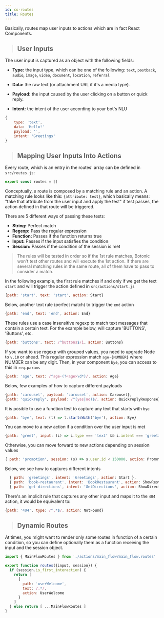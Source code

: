 ```yaml
---
id: co-routes
title: Routes
---
```


Basically, routes map user inputs to actions which are in fact React Components.

>## User Inputs

The user input is captured as an object with the following fields:

- **Type:** the input type, which can be one of the following:
`text`, `postback`, `audio`, `image`,  `video`, `document`, `location`, `referral`

* **Data:** the raw text (or attachment URL if it's a media type).

- **Payload:** the input caused by the user clicking on a button or quick reply.

* **Intent:** the intent of the user according to your bot's NLU

```javascript
{
    type: 'text',
    data: 'Hello!'
    payload: '',
    intent: 'Greetings'
}
```

>## Mapping User Inputs Into Actions

Every route, which is an entry in the routes' array can be defined in `src/routes.js`:

```javascript
export const routes = []
```

Conceptually, a route is composed by a matching rule and an action. A matching rule looks like this: `{attribute: test}`,
which basically means: "take that attribute from the user input and apply the test" if test passes, the action defined in that route will be triggered.

There are 5 different ways of passing these tests:
* **String:** Perfect match
* **Regexp:** Pass the regular expression
* **Function:** Passes if the function returns true
* **Input:** Passes if the input satisfies the condition
* **Session:** Passes if the condition of the session is met

> The rules will be tested in order so if the 1st rule matches, Botonic won't test
> other routes and will execute the 1st action.
> If there are several matching rules in the same route, all of them have to pass
> to consider a match.

In the following example, the first rule matches if and only if we get the text `start` and will trigger the action defined in `src/actions/start.js`

```javascript
{path: 'start', text: 'start', action: Start}
```
Below, another text rule (perfect match) to trigger the `end` action
```javascript
{path: 'end', text: 'end', action: End}
```
These rules use a case insensitive regexp to match text messages that contain
a certain text. For the example below, will capture 'BUTTONS', 'Buttons', etc.

```javascript
{path: 'buttons', text: /^buttons$/i, action: Buttons}
```
If you want to use regexp with grouped values, you need to upgrade Node to `v.10`
or ahead. This regular expression match `age-{NUMBER}` where NUMBER can be any digit.
Then, in your component `bye`, you can access to this in `req.params`
```javascript
{path: 'age', text: /^age-(?<age>\d*)/, action: Age}
```
Below, few examples of how to capture different payloads
```javascript
{path: 'carousel', payload: 'carousel', action: Carousel},
{path: 'quickreply', payload: /^(yes|no)$/, action: QuickreplyResponse}
```
It is posible to use a function test to capture any text that starts with `bye`
```javascript
{path: 'bye', text: (t) => t.startsWith('bye'), action: Bye}
```
You can move to a new action if a condition over the user input is met
```javascript
{path: 'greet', input: (i) => i.type === 'text' && i.intent === 'greetings', action: Greet}
```
Otherwise, you can move forward to new actions depending on session values
```javascript
{ path: 'promotion', session: (s) => s.user.id < 150000, action: Promotion }
```
Below, we see how to captures different intents
```javascript
  { path: 'greetings', intent: 'Greetings', action: Start },
  { path: 'book-restaurant', intent: 'BookRestaurant', action: ShowRestaurants },
  { path: 'get-directions', intent: 'GetDirections', action: ShowDirections }
```
There's an implicit rule that captures any other input and maps it to
the `404` action, it would be equivalent to:
```javascript
{path: '404', type: /^.*$/, action: NotFound}
```

>## Dynamic Routes
At times, you might want to render only some routes in function of a certain condition,
so you can define optionally them as a function receiving the input and the session object.

```javascript
import { MainFlowRoutes } from './actions/main_flow/main_flow.routes'

export function routes({input, session}) {
  if (session.is_first_interaction) {
    return [
      {
        path: 'userWelcome',
        text: /.*/,
        action: UserWelcome
      }
    ]
  } else return [ ...MainFlowRoutes ]
}
```
